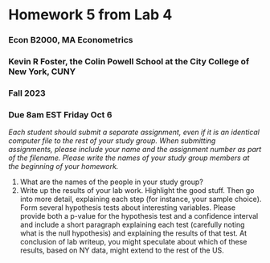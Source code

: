 Homework 5 from Lab 4
================

### Econ B2000, MA Econometrics

### Kevin R Foster, the Colin Powell School at the City College of New York, CUNY

### Fall 2023

### Due 8am EST Friday Oct 6

*Each student should submit a separate assignment, even if it is an
identical computer file to the rest of your study group. When submitting
assignments, please include your name and the assignment number as part
of the filename. Please write the names of your study group members at
the beginning of your homework.*

1.  What are the names of the people in your study group?
2.  Write up the results of your lab work. Highlight the good stuff.
    Then go into more detail, explaining each step (for instance, your
    sample choice). Form several hypothesis tests about interesting
    variables. Please provide both a p-value for the hypothesis test and
    a confidence interval and include a short paragraph explaining each
    test (carefully noting what is the null hypothesis) and explaining
    the results of that test. At conclusion of lab writeup, you might
    speculate about which of these results, based on NY data, might
    extend to the rest of the US.

